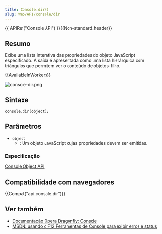 ```yaml
---
title: Console.dir()
slug: Web/API/console/dir
---
```


{{ APIRef("Console API") }}{{Non-standard_header}}

## Resumo

Exibe uma lista interativa das propriedades do objeto JavaScript especificado. A saída é apresentada como uma lista hierárquica com triângulos que permitem ver o conteúdo de objetos-filho.

{{AvailableInWorkers}}

![console-dir.png](/@api/deki/files/6081/=console-dir.png)

## Sintaxe

```
console.dir(object);
```

## Parâmetros

- `object`
  - : Um objeto JavaScript cujas propriedades devem ser emitidas.

### Especificação

[Console Object API](https://github.com/DeveloperToolsWG/console-object/blob/master/api.md#consoledirobject)

## Compatibilidade com navegadores

{{Compat("api.console.dir")}}

## Ver também

- [Documentação Opera Dragonfly: Console](http://www.opera.com/dragonfly/documentation/console/)
- [MSDN: usando o F12 Ferramentas de Console para exibir erros e status](http://msdn.microsoft.com/library/gg589530)
